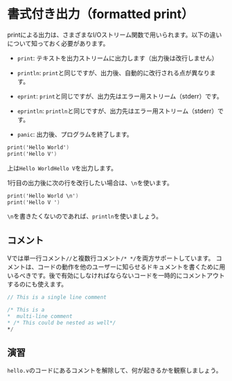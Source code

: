 # 書式付き出力（formatted print）

printによる出力は、さまざまなI/Oストリーム関数で用いられます。以下の違いについて知っておく必要があります。

- `print`: テキストを出力ストリームに出力します（出力後は改行しません）

- `println`: `print`と同じですが、出力後、自動的に改行される点が異なります。

- `eprint`: `print`と同じですが、出力先はエラー用ストリーム（stderr）です。

- `eprintln`: `println`と同じですが、出力先はエラー用ストリーム（stderr）です。

- `panic`: 出力後、プログラムを終了します。

```v
print('Hello World')
print('Hello V')
```

上は`Hello WorldHello V`を出力します。

1行目の出力後に次の行を改行したい場合は、`\n`を使います。

```v
print('Hello World \n')
print('Hello V ')
```

`\n`を書きたくないのであれば、`println`を使いましょう。

## コメント

Vでは単一行コメント`//`と複数行コメント`/* */`を両方サポートしています。
コメントは、コードの動作を他のユーザーに知らせるドキュメントを書くために用いるべきです。後で有効にしなければならないコードを一時的にコメントアウトするのにも使えます。

```v
// This is a single line comment

/* This is a
*  multi-line comment
* /* This could be nested as well*/
*/
```

## 演習

`hello.v`のコードにあるコメントを解除して、何が起きるかを観察しましょう。
